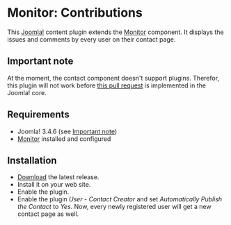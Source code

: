 # Monitor: Contributions

This [Joomla!](https://www.joomla.org) content plugin extends the [Monitor](https://github.com/Harmageddon/com_monitor) component. It displays the issues and comments by every user on their contact page.

## Important note

At the moment, the contact component doesn't support plugins. Therefor, this plugin will not work before [this pull request](https://github.com/joomla/joomla-cms/pull/8024) is implemented in the Joomla! core.

## Requirements

* Joomla! 3.4.6 (see [Important note](#important-note))
* [Monitor](https://github.com/Harmageddon/com_monitor) installed and configured

## Installation

* [Download](https://github.com/Harmageddon/plg_monitor_contributions/releases) the latest release.
* Install it on your web site.
* Enable the plugin.
* Enable the plugin *User - Contact Creator* and set *Automatically Publish the Contact* to *Yes*. Now, every newly registered user will get a new contact page as well.
